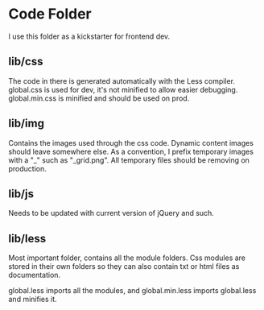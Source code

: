 Code Folder
===========

I use this folder as a kickstarter for frontend dev.

lib/css
-------

The code in there is generated automatically with the Less compiler. global.css is used for dev, it's not minified to allow easier debugging. global.min.css is minified and should be used on prod.

lib/img
-------

Contains the images used through the css code. Dynamic content images should leave somewhere else. As a convention, I prefix temporary images with a "_" such as "_grid.png". All temporary files should be removing on production.

lib/js
------

Needs to be updated with current version of jQuery and such.

lib/less
--------

Most important folder, contains all the module folders. Css modules are stored in their own folders so they can also contain txt or html files as documentation.

global.less imports all the modules, and global.min.less imports global.less and minifies it.